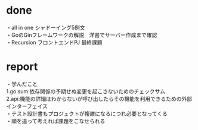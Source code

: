 # done
・all in one シャドーイング5例文</br>
・GoのGinフレームワークの解説　洋書でサーバー作成まで確認</br>
・Recursion フロントエンドPJ 最終課題</br>


# report
・学んだこと</br>
1.go sum:依存関係の予期せぬ変更を起こさないためのチェックサム</br>
2.api:機能の詳細はわからないが呼び出したらその機能を利用できるための外部インターフェイス</br>
・テスト設計書もプロジェクトが複雑になるにつれ必要となってくる</br>
・順を追って考えれば課題をこなせられる</br>